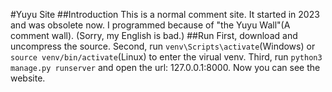 #Yuyu Site
##Introduction
This is a normal comment site.
It started in 2023 and was obsolete now.
I programmed because of "the Yuyu Wall"(A comment wall).
(Sorry, my English is bad.)
##Run
First, download and uncompress the source.
Second, run ```venv\Scripts\activate```(Windows) or ```source venv/bin/activate```(Linux) to enter the virual venv.
Third, run ```python3 manage.py runserver``` and open the url: 127.0.0.1:8000.
Now you can see the website.

